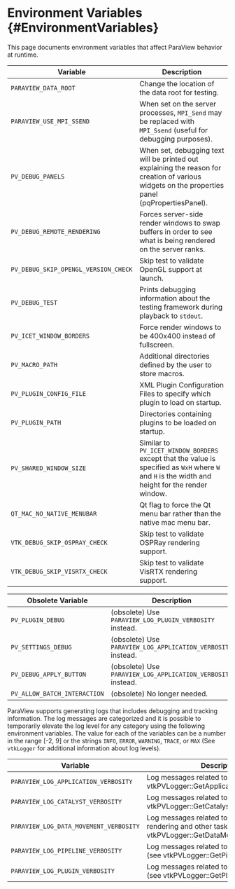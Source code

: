 Environment Variables       {#EnvironmentVariables}
=====================

This page documents environment variables that affect ParaView behavior at
runtime.

Variable | Description
---------|---------------------------------------------------------
`PARAVIEW_DATA_ROOT`  | Change the location of the data root for testing.
`PARAVIEW_USE_MPI_SSEND` | When set on the server processes, `MPI_Send` may be replaced with `MPI_Ssend` (useful for debugging purposes).
`PV_DEBUG_PANELS` | When set, debugging text will be printed out explaining the reason for creation of various widgets on the properties panel (pqPropertiesPanel).
`PV_DEBUG_REMOTE_RENDERING` | Forces server-side render windows to swap buffers in order to see what is being rendered on the server ranks.
`PV_DEBUG_SKIP_OPENGL_VERSION_CHECK` | Skip test to validate OpenGL support at launch.
`PV_DEBUG_TEST` | Prints debugging information about the testing framework during playback to `stdout`.
`PV_ICET_WINDOW_BORDERS` | Force render windows to be 400x400 instead of fullscreen.
`PV_MACRO_PATH` | Additional directories defined by the user to store macros.
`PV_PLUGIN_CONFIG_FILE` | XML Plugin Configuration Files to specify which plugin to load on startup.
`PV_PLUGIN_PATH` | Directories containing plugins to be loaded on startup.
`PV_SHARED_WINDOW_SIZE`  | Similar to `PV_ICET_WINDOW_BORDERS` except that the value is specified as `WxH` where `W` and `H` is the width and height for the render window.
`QT_MAC_NO_NATIVE_MENUBAR` | Qt flag to force the Qt menu bar rather than the native mac menu bar.
`VTK_DEBUG_SKIP_OSPRAY_CHECK` | Skip test to validate OSPRay rendering support.
`VTK_DEBUG_SKIP_VISRTX_CHECK` | Skip test to validate VisRTX rendering support.

Obsolete Variable | Description
---------|---------------------------------------------------------
`PV_PLUGIN_DEBUG` | (obsolete) Use `PARAVIEW_LOG_PLUGIN_VERBOSITY` instead.
`PV_SETTINGS_DEBUG` | (obsolete) Use `PARAVIEW_LOG_APPLICATION_VERBOSITY` instead.
`PV_DEBUG_APPLY_BUTTON` | (obsolete) Use `PARAVIEW_LOG_APPLICATION_VERBOSITY` instead.
`PV_ALLOW_BATCH_INTERACTION` | (obsolete) No longer needed.

ParaView supports generating logs that includes debugging and tracking
information. The log messages are categorized and it is possible to temporarily
elevate the log level for any category using the following environment
variables. The value for each of the variables can be a number in the range
[-2, 9] or the strings `INFO`, `ERROR`, `WARNING`, `TRACE`, or `MAX` (See
`vtkLogger` for additional information about log levels).

Variable | Description
---------|-----------------------------------------
`PARAVIEW_LOG_APPLICATION_VERBOSITY` | Log messages related to the application (see vtkPVLogger::GetApplicationVerbosity())
`PARAVIEW_LOG_CATALYST_VERBOSITY` | Log messages related to Catalyst (see vtkPVLogger::GetCatalystVerbosity())
`PARAVIEW_LOG_DATA_MOVEMENT_VERBOSITY` | Log messages related to data movement for rendering and other tasks (see vtkPVLogger::GetDataMovementVerbosity())
`PARAVIEW_LOG_PIPELINE_VERBOSITY`  | Log messages related to Pipeline execution (see vtkPVLogger::GetPipelineVerbosity())
`PARAVIEW_LOG_PLUGIN_VERBOSITY` | Log messages related to ParaView plugins (see vtkPVLogger::GetPluginVerbosity())
